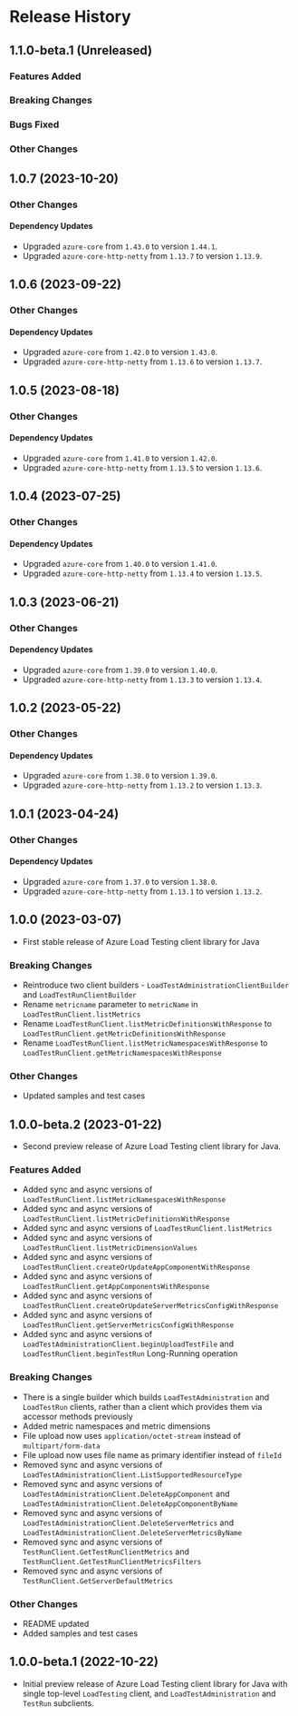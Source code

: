 # Release History

## 1.1.0-beta.1 (Unreleased)

### Features Added

### Breaking Changes

### Bugs Fixed

### Other Changes

## 1.0.7 (2023-10-20)

### Other Changes

#### Dependency Updates

- Upgraded `azure-core` from `1.43.0` to version `1.44.1`.
- Upgraded `azure-core-http-netty` from `1.13.7` to version `1.13.9`.


## 1.0.6 (2023-09-22)

### Other Changes

#### Dependency Updates

- Upgraded `azure-core` from `1.42.0` to version `1.43.0`.
- Upgraded `azure-core-http-netty` from `1.13.6` to version `1.13.7`.


## 1.0.5 (2023-08-18)

### Other Changes

#### Dependency Updates

- Upgraded `azure-core` from `1.41.0` to version `1.42.0`.
- Upgraded `azure-core-http-netty` from `1.13.5` to version `1.13.6`.

## 1.0.4 (2023-07-25)

### Other Changes

#### Dependency Updates

- Upgraded `azure-core` from `1.40.0` to version `1.41.0`.
- Upgraded `azure-core-http-netty` from `1.13.4` to version `1.13.5`.

## 1.0.3 (2023-06-21)

### Other Changes

#### Dependency Updates

- Upgraded `azure-core` from `1.39.0` to version `1.40.0`.
- Upgraded `azure-core-http-netty` from `1.13.3` to version `1.13.4`.

## 1.0.2 (2023-05-22)

### Other Changes

#### Dependency Updates

- Upgraded `azure-core` from `1.38.0` to version `1.39.0`.
- Upgraded `azure-core-http-netty` from `1.13.2` to version `1.13.3`.

## 1.0.1 (2023-04-24)

### Other Changes

#### Dependency Updates

- Upgraded `azure-core` from `1.37.0` to version `1.38.0`.
- Upgraded `azure-core-http-netty` from `1.13.1` to version `1.13.2`.

## 1.0.0 (2023-03-07)

- First stable release of Azure Load Testing client library for Java

### Breaking Changes

- Reintroduce two client builders - `LoadTestAdministrationClientBuilder` and `LoadTestRunClientBuilder`
- Rename `metricname` parameter to `metricName` in `LoadTestRunClient.listMetrics`
- Rename `LoadTestRunClient.listMetricDefinitionsWithResponse` to `LoadTestRunClient.getMetricDefinitionsWithResponse`
- Rename `LoadTestRunClient.listMetricNamespacesWithResponse` to `LoadTestRunClient.getMetricNamespacesWithResponse`

### Other Changes

- Updated samples and test cases

## 1.0.0-beta.2 (2023-01-22)

- Second preview release of Azure Load Testing client library for Java.

### Features Added

- Added sync and async versions of `LoadTestRunClient.listMetricNamespacesWithResponse`
- Added sync and async versions of `LoadTestRunClient.listMetricDefinitionsWithResponse`
- Added sync and async versions of `LoadTestRunClient.listMetrics`
- Added sync and async versions of `LoadTestRunClient.listMetricDimensionValues`
- Added sync and async versions of `LoadTestRunClient.createOrUpdateAppComponentWithResponse`
- Added sync and async versions of `LoadTestRunClient.getAppComponentsWithResponse`
- Added sync and async versions of `LoadTestRunClient.createOrUpdateServerMetricsConfigWithResponse`
- Added sync and async versions of `LoadTestRunClient.getServerMetricsConfigWithResponse`
- Added sync and async versions of `LoadTestAdministrationClient.beginUploadTestFile` and `LoadTestRunClient.beginTestRun` Long-Running operation

### Breaking Changes

- There is a single builder which builds `LoadTestAdministration` and `LoadTestRun` clients, rather than a client which provides them via accessor methods previously
- Added metric namespaces and metric dimensions
- File upload now uses `application/octet-stream` instead of `multipart/form-data`
- File upload now uses file name as primary identifier instead of `fileId`
- Removed sync and async versions of `LoadTestAdministrationClient.ListSupportedResourceType`
- Removed sync and async versions of `LoadTestAdministrationClient.DeleteAppComponent` and `LoadTestAdministrationClient.DeleteAppComponentByName`
- Removed sync and async versions of `LoadTestAdministrationClient.DeleteServerMetrics` and `LoadTestAdministrationClient.DeleteServerMetricsByName`
- Removed sync and async versions of `TestRunClient.GetTestRunClientMetrics` and `TestRunClient.GetTestRunClientMetricsFilters`
- Removed sync and async versions of `TestRunClient.GetServerDefaultMetrics`

### Other Changes

- README updated
- Added samples and test cases

## 1.0.0-beta.1 (2022-10-22)

- Initial preview release of Azure Load Testing client library for Java with single top-level `LoadTesting` client, and `LoadTestAdministration` and `TestRun` subclients.
